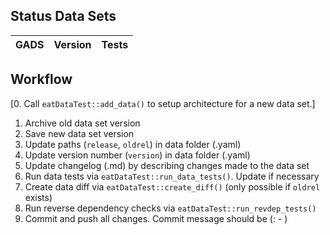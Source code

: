 ## Status Data Sets

| GADS                    | Version | Tests              |
| ----------------------- | :-----: | :----------------: |

## Workflow

[0. Call `eatDataTest::add_data()` to setup architecture for a new data set.]
1. Archive old data set version
2. Save new data set version
3. Update paths (`release`, `oldrel`) in data folder (.yaml) 
4. Update version number (`version`) in data folder (.yaml) 
5. Update changelog (.md) by describing changes made to the data set
6. Run data tests via `eatDataTest::run_data_tests()`. Update if necessary
7. Create data diff via `eatDataTest::create_diff()` (only possible if `oldrel` exists)
8. Run reverse dependency checks via `eatDataTest::run_revdep_tests()`
9. Commit and push all changes. Commit message should be (<name of the data set>: <version number> - <short description of changes>)
